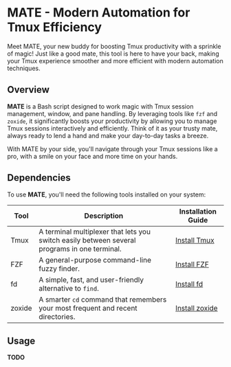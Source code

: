 # MATE - Modern Automation for Tmux Efficiency

Meet MATE, your new buddy for boosting Tmux productivity with a sprinkle of magic! Just like a good mate, this tool is here to have your back, making your Tmux experience smoother and more efficient with modern automation techniques.

## Overview

**MATE** is a Bash script designed to work magic with Tmux session management, window, and pane handling. By leveraging tools like `fzf` and `zoxide`, it significantly boosts your productivity by allowing you to manage Tmux sessions interactively and efficiently. Think of it as your trusty mate, always ready to lend a hand and make your day-to-day tasks a breeze.

With MATE by your side, you'll navigate through your Tmux sessions like a pro, with a smile on your face and more time on your hands.

## Dependencies

To use **MATE**, you'll need the following tools installed on your system:

| Tool     | Description                                                                       | Installation Guide |
|----------|-----------------------------------------------------------------------------------|---------------------|
| Tmux     | A terminal multiplexer that lets you switch easily between several programs in one terminal. | [Install Tmux](https://github.com/tmux/tmux/wiki) |
| FZF      | A general-purpose command-line fuzzy finder.                                      | [Install FZF](https://github.com/junegunn/fzf#installation) |
| fd       | A simple, fast, and user-friendly alternative to `find`.                          | [Install fd](https://github.com/sharkdp/fd#installation) |
| zoxide   | A smarter `cd` command that remembers your most frequent and recent directories.  | [Install zoxide](https://github.com/ajeetdsouza/zoxide#installation) |

## Usage

**TODO**
